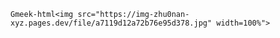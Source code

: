 `Gmeek-html<img src="https://img-zhu0nan-xyz.pages.dev/file/a7119d12a72b76e95d378.jpg" width=100%">`
<!-- ##{"timestamp":1511020800}## -->
<!-- ##{"timestamp":1652198400}## -->
